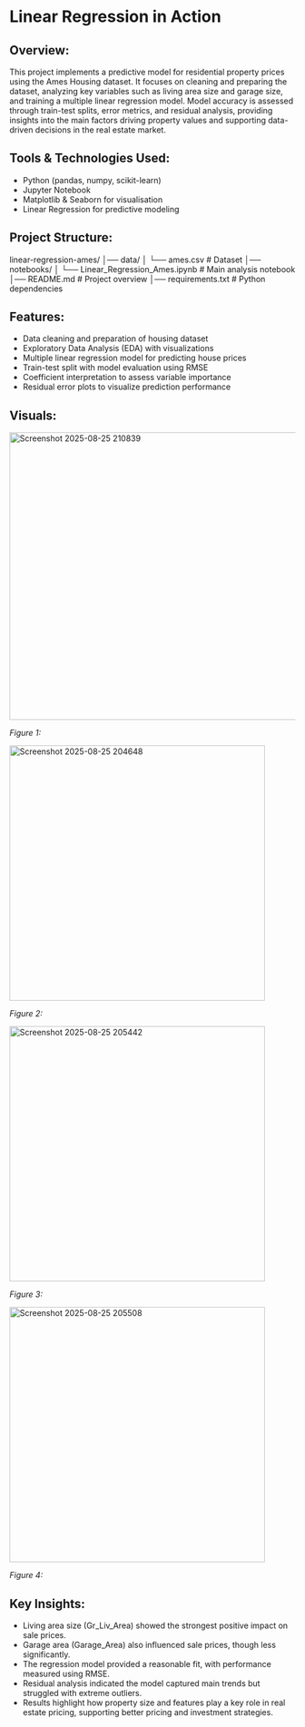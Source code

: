 # Linear Regression in Action
## Overview:
This project implements a predictive model for residential property prices using the Ames Housing dataset. It focuses on cleaning and preparing the dataset, analyzing key variables such as living area size and garage size, and training a multiple linear regression model. Model accuracy is assessed through train-test splits, error metrics, and residual analysis, providing insights into the main factors driving property values and supporting data-driven decisions in the real estate market.

## Tools & Technologies Used:
- Python (pandas, numpy, scikit-learn)
- Jupyter Notebook
- Matplotlib & Seaborn for visualisation
- Linear Regression for predictive modeling

## Project Structure:
linear-regression-ames/
│── data/
│   └── ames.csv                  # Dataset
│── notebooks/
│   └── Linear_Regression_Ames.ipynb   # Main analysis notebook
│── README.md                     # Project overview
│── requirements.txt              # Python dependencies

## Features: 
- Data cleaning and preparation of housing dataset
- Exploratory Data Analysis (EDA) with visualizations
- Multiple linear regression model for predicting house prices
- Train-test split with model evaluation using RMSE
- Coefficient interpretation to assess variable importance
- Residual error plots to visualize prediction performance

## Visuals: 
<img width="850" height="507" alt="Screenshot 2025-08-25 210839" src="https://github.com/user-attachments/assets/fe36cade-5917-4cfe-a231-1c230f1c2adb" />

*Figure 1:*


<img width="450" alt="Screenshot 2025-08-25 204648" src="https://github.com/user-attachments/assets/066acb71-dfca-41c7-81d3-3a8e37428e8d" />

*Figure 2:*


<img width="450" alt="Screenshot 2025-08-25 205442" src="https://github.com/user-attachments/assets/cd6c04c2-dd32-4282-80db-bb11207cd656" />

*Figure 3:*


<img width="450" alt="Screenshot 2025-08-25 205508" src="https://github.com/user-attachments/assets/a7d5596e-12df-413b-b9d8-3d5a0166b9f3" />

*Figure 4:*


## Key Insights:
- Living area size (Gr_Liv_Area) showed the strongest positive impact on sale prices.
- Garage area (Garage_Area) also influenced sale prices, though less significantly.
- The regression model provided a reasonable fit, with performance measured using RMSE.
- Residual analysis indicated the model captured main trends but struggled with extreme outliers.
- Results highlight how property size and features play a key role in real estate pricing, supporting better pricing and investment strategies.
